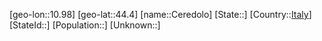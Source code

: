 ﻿---
location: [44.4,10.98]
type: City
tags:
- geo/City


SpocWebEntityId: 29529
isDeleted: false
confidential: public

---
[geo-lon::10.98]
[geo-lat::44.4]
[name::Ceredolo]
[State::]
[Country::[Italy](geo/Continent/Europe/Italy.md)]
[StateId::]
[Population::]
[Unknown::]

